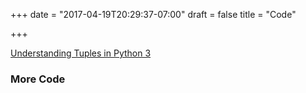 +++
date = "2017-04-19T20:29:37-07:00"
draft = false
title = "Code"

+++

[Understanding Tuples in Python 3](https://www.digitalocean.com/community/tutorials/understanding-tuples-in-python-3)

### More Code



